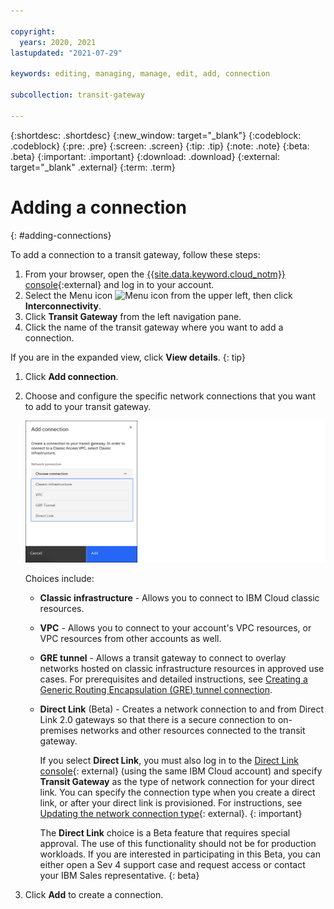 ```yaml
---

copyright:
  years: 2020, 2021
lastupdated: "2021-07-29"

keywords: editing, managing, manage, edit, add, connection

subcollection: transit-gateway

---
```


{:shortdesc: .shortdesc}
{:new_window: target="_blank"}
{:codeblock: .codeblock}
{:pre: .pre}
{:screen: .screen}
{:tip: .tip}
{:note: .note}
{:beta: .beta}
{:important: .important}
{:download: .download}
{:external: target="_blank" .external}
{:term: .term}

# Adding a connection
{: #adding-connections}

To add a connection to a transit gateway, follow these steps:
1. From your browser, open the [{{site.data.keyword.cloud_notm}} console](https://cloud.ibm.com){:external} and log in to your account.
1. Select the Menu icon ![Menu icon](../../icons/icon_hamburger.svg) from the upper left, then click **Interconnectivity**.
1. Click **Transit Gateway** from the left navigation pane.
1. Click the name of the transit gateway where you want to add a connection.

  If you are in the expanded view, click **View details**.
  {: tip}

1. Click **Add connection**.

1. Choose and configure the specific network connections that you want to add to your transit gateway.

   ![Add connections](images/addConnection.png "Adding connections")

   Choices include:

   * **Classic infrastructure** - Allows you to connect to IBM Cloud classic resources.
   * **VPC** - Allows you to connect to your account's VPC resources, or VPC resources from other accounts as well.
   * **GRE tunnel** - Allows a transit gateway to connect to overlay networks hosted on classic infrastructure resources in approved use cases. For prerequisites and detailed instructions, see [Creating a Generic Routing Encapsulation (GRE) tunnel connection](/docs/transit-gateway?topic=transit-gateway-GRE-connection).
   * **Direct Link** (Beta) - Creates a network connection to and from Direct Link 2.0 gateways so that there is a secure connection to on-premises networks and other resources connected to the transit gateway.   

      If you select **Direct Link**, you must also log in to the [Direct Link console](https://cloud.ibm.com/interconnectivity/direct-link){: external} (using the same IBM Cloud account) and specify **Transit Gateway** as the type of network connection for your direct link. You can specify the connection type when you create a direct link, or after your direct link is provisioned. For instructions, see [Updating the network connection type](/docs/dl?topic=dl-virtual-connection-types){: external}.
      {: important}

      The **Direct Link** choice is a Beta feature that requires special approval. The use of this functionality should not be for production workloads. If you are interested in participating in this Beta, you can either open a Sev 4 support case and request access or contact your IBM Sales representative.
      {: beta}

1. Click **Add** to create a connection.
